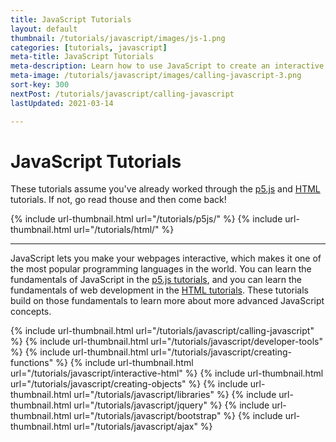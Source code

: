```yaml
---
title: JavaScript Tutorials
layout: default
thumbnail: /tutorials/javascript/images/js-1.png
categories: [tutorials, javascript]
meta-title: JavaScript Tutorials
meta-description: Learn how to use JavaScript to create an interactive webpage.
meta-image: /tutorials/javascript/images/calling-javascript-3.png
sort-key: 300
nextPost: /tutorials/javascript/calling-javascript
lastUpdated: 2021-03-14

---
```


# JavaScript Tutorials

These tutorials assume you've already worked through the [p5.js](/tutorials/p5js) and [HTML](/tutorials/html) tutorials. If not, go read thouse and then come back!

<div class="thumbnail-link-container">
{% include url-thumbnail.html url="/tutorials/p5js/" %}
{% include url-thumbnail.html url="/tutorials/html/" %}
</div>

---

JavaScript lets you make your webpages interactive, which makes it one of the most popular programming languages in the world. You can learn the fundamentals of JavaScript in the [p5.js tutorials](/tutorials/p5js), and you can learn the fundamentals of web development in the [HTML tutorials](/tutorials/html). These tutorials build on those fundamentals to learn more about more advanced JavaScript concepts.

<div class="thumbnail-link-container">
{% include url-thumbnail.html url="/tutorials/javascript/calling-javascript" %}
{% include url-thumbnail.html url="/tutorials/javascript/developer-tools" %}
{% include url-thumbnail.html url="/tutorials/javascript/creating-functions" %}
{% include url-thumbnail.html url="/tutorials/javascript/interactive-html" %}
{% include url-thumbnail.html url="/tutorials/javascript/creating-objects" %}
{% include url-thumbnail.html url="/tutorials/javascript/libraries" %}
{% include url-thumbnail.html url="/tutorials/javascript/jquery" %}
{% include url-thumbnail.html url="/tutorials/javascript/bootstrap" %}
{% include url-thumbnail.html url="/tutorials/javascript/ajax" %}
</div>